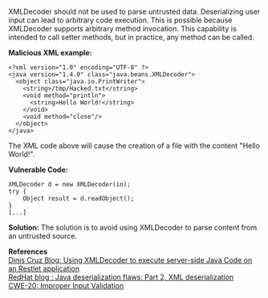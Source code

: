  XMLDecoder should not be used to parse untrusted data. Deserializing user input can lead to arbitrary code execution. This is possible because XMLDecoder supports arbitrary method invocation. This capability is intended to call setter methods, but in practice, any method can be called.

**Malicious XML example:**

```
<?xml version="1.0" encoding="UTF-8" ?>
<java version="1.4.0" class="java.beans.XMLDecoder">
  <object class="java.io.PrintWriter">
    <string>/tmp/Hacked.txt</string>
    <void method="println">
      <string>Hello World!</string>
    </void>
    <void method="close"/>
  </object>
</java>
```

The XML code above will cause the creation of a file with the content "Hello World!".

**Vulnerable Code:**

```
XMLDecoder d = new XMLDecoder(in);
try {
    Object result = d.readObject();
}
[...]
```

**Solution:** The solution is to avoid using XMLDecoder to parse content from an untrusted source.

  

**References**  
[Dinis Cruz Blog: Using XMLDecoder to execute server-side Java Code on an Restlet application](http://blog.diniscruz.com/2013/08/using-xmldecoder-to-execute-server-side.html)  
[RedHat blog : Java deserialization flaws: Part 2, XML deserialization](https://securityblog.redhat.com/2014/01/23/java-deserialization-flaws-part-2-xml-deserialization/)  
[CWE-20: Improper Input Validation](http://cwe.mitre.org/data/definitions/20.html)

 